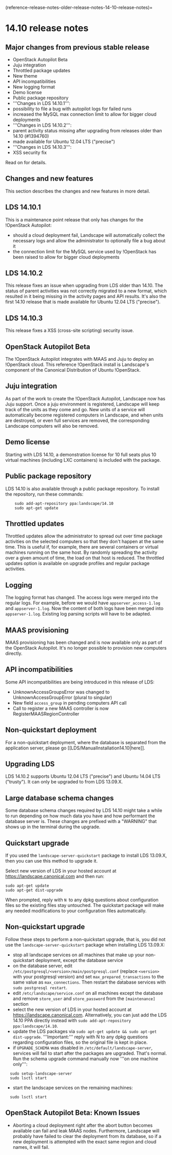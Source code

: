 (reference-release-notes-older-release-notes-14-10-release-notes)=
# 14.10 release notes

## Major changes from previous stable release
 * OpenStack Autopilot Beta
 * Juju integration
 * Throttled package updates
 * New theme
 * API incompatibilities
 * New logging format
 * Demo license
 * Public package repository
 * '''Changes in LDS 14.10.1''':
  * possibility to file a bug with autopilot logs for failed runs
  * increased the MySQL max connection limit to allow for bigger cloud deployments
 * '''Changes in LDS 14.10.2''':
  * parent activity status missing after upgrading from releases older than 14.10 (#1394760)
  * made available for Ubuntu 12.04 LTS ("precise")
 * '''Changes in LDS 14.10.3''':
  * XSS security fix

Read on for details.

## Changes and new features
This section describes the changes and new features in more detail.

## LDS 14.10.1
This is a maintenance point release that only has changes for the !OpenStack Autopilot:
 * should a cloud deployment fail, Landscape will automatically collect the necessary logs and allow the administrator to optionally file a bug about it
 * the connection limit for the MySQL service used by !OpenStack has been raised to allow for bigger cloud deployments

## LDS 14.10.2
This release fixes an issue when upgrading from LDS older than 14.10. The status of parent activities was not correctly migrated to a new format, which resulted in it being missing in the activity pages and API results. It's also the first 14.10 release that is made available for Ubuntu 12.04 LTS ("precise").

## LDS 14.10.3
This release fixes a XSS (cross-site scripting) security issue.

## OpenStack Autopilot Beta
The !OpenStack Autopilot integrates with MAAS and Juju to deploy an !OpenStack cloud. This reference !OpenStack install is Landscape's component of the Canonical Distribution of Ubuntu !OpenStack. 

## Juju integration
As part of the work to create the !OpenStack Autopilot, Landscape now has Juju support. Once a juju environment is registered, Landscape will keep track of the units as they come and go. New units of a service will automatically become registered computers in Landscape, and when units are destroyed, or even full services are removed, the corresponding Landscape computers will also be removed.

## Demo license
Starting with LDS 14.10, a demonstration license for 10 full seats plus 10 virtual machines (including LXC containers) is included with the package.

## Public package repository
LDS 14.10 is also available through a public package repository. To install the repository, run these commands:
```
    sudo add-apt-repository ppa:landscape/14.10
    sudo apt-get update
```

## Throttled updates
Throttled updates allow the administrator to spread out over time package activities on the selected computers so that they don't happen at the same time. This is useful if, for example, there are several containers or virtual machines running on the same host. By randomly spreading the activity over a given amount of time, the load on that host is reduced.
The throttled updates option is available on upgrade profiles and regular package activities.

## Logging
The logging format has changed. The access logs were merged into the regular logs. For example, before we would have `appserver_access-1.log` and `appserver-1.log`. Now the content of both logs have been merged into `appserver-1.log`. Existing log parsing scripts will have to be adapted.

## MAAS provisioning
MAAS provisioning has been changed and is now available only as part of the OpenStack Autopilot. It's no longer possible to provision new computers directly.

## API incompatibilities
Some API incompatibilities are being introduced in this release of LDS:
 * UnknownAccessGroupsError was changed to UnknownAccessGroupError (plural to singular)
 * New field `access_group` in pending computers API call
 * Call to register a new MAAS controller is now RegisterMAASRegionController

## Non-quickstart deployment
For a non-quickstart deployment, where the database is separated from the application server, please go [[LDS/ManualInstallation14.10|here]].

## Upgrading LDS
LDS 14.10.2 supports Ubuntu 12.04 LTS ("precise") and Ubuntu 14.04 LTS ("trusty"). It can only be upgraded to from LDS 13.09.X.

## Large database schema changes
Some database schema changes required by LDS 14.10 might take a while to run depending on how much data you have and how performant the database server is. These changes are prefixed with a "WARNING" that shows up in the terminal during the upgrade.

## Quickstart upgrade
If you used the `landscape-server-quickstart` package to install LDS 13.09.X, then you can use this method to upgrade it.

Select new version of LDS in your hosted account at https://landscape.canonical.com and then run:
```
sudo apt-get update
sudo apt-get dist-upgrade
```

When prompted, reply with `N `to any dpkg questions about configuration files so the existing files stay untouched. The quickstart package will make any needed modifications to your configuration files automatically.

## Non-quickstart upgrade
Follow these steps to perform a non-quickstart upgrade, that is, you did not use the `landscape-server-quickstart` package when installing LDS 13.09.X:
 * stop all landscape services on all machines that make up your non-quickstart deployment, except the database service
 * on the database server, edit `/etc/postgresql/<version>/main/postgresql.conf` (replace `<version>` with your postgresql version) and set `max_prepared_transactions` to the same value as `max_connections`. Then restart the database services with `sudo postgresql restart`.
 * edit `/etc/landscape/service.conf` on all machines except the database and remove `store_user` and `store_password` from the `[maintenance]` section
 * select the new version of LDS in your hosted account at https://landscape.canonical.com. Alternatively, you can just add the LDS 14.10 PPA directly instead with `sudo add-apt-repository ppa:landscape/14.10`.
 * update the LDS packages via `sudo apt-get update && sudo apt-get dist-upgrade`. '''Important:''' reply with N to any dpkg questions regarding configuration files, so the original file is kept in place.
 * if `UPGRADE_SCHEMA` was disabled in `/etc/default/landscape-server`, services will fail to start after the packages are upgraded. That's normal. Run the schema upgrade command manually now '''on one machine only''':
```
  sudo setup-landscape-server
  sudo lsctl start
```
 * start the landscape services on the remaining machines:
```
  sudo lsctl start
```

## OpenStack Autopilot Beta: Known Issues
 * Aborting a cloud deployment right after the abort button becomes available can fail and leak MAAS nodes. Furthermore, Landscape will probably have failed to clear the deployment from its database, so if a new deployment is attempted with the exact same region and cloud names, it will fail.

